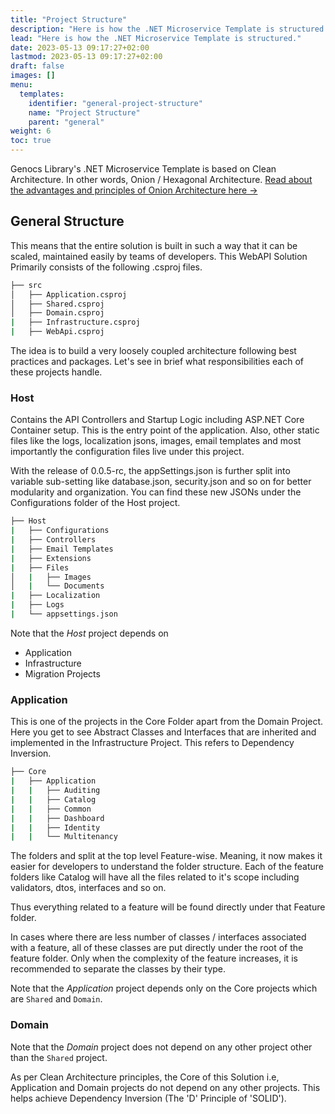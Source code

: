```yaml
---
title: "Project Structure"
description: "Here is how the .NET Microservice Template is structured."
lead: "Here is how the .NET Microservice Template is structured."
date: 2023-05-13 09:17:27+02:00
lastmod: 2023-05-13 09:17:27+02:00
draft: false
images: []
menu:
  templates:
    identifier: "general-project-structure"
    name: "Project Structure"
    parent: "general"
weight: 6
toc: true
---
```


Genocs Library's .NET Microservice Template is based on Clean Architecture. In other words, Onion / Hexagonal Architecture. [Read about the advantages and principles of Onion Architecture here →](https://blog.genos.com/blog/onion-architecture-in-aspnet-core/)

## General Structure

This means that the entire solution is built in such a way that it can be scaled, maintained easily by teams of developers. This WebAPI Solution Primarily consists of the following .csproj files.

``` bash
├── src
│   ├── Application.csproj
│   ├── Shared.csproj
│   ├── Domain.csproj
|   ├── Infrastructure.csproj
|   ├── WebApi.csproj
```

The idea is to build a very loosely coupled architecture following best practices and packages. Let's see in brief what responsibilities each of these projects handle.

### Host

Contains the API Controllers and Startup Logic including ASP.NET Core Container setup. This is the entry point of the application. Also, other static files like the logs, localization jsons, images, email templates and most importantly the configuration files live under this project.

With the release of 0.0.5-rc, the appSettings.json is further split into variable sub-setting like database.json, security.json and so on for better modularity and organization. You can find these new JSONs under the Configurations folder of the Host project.

```bash
├── Host
|   ├── Configurations
|   ├── Controllers
|   ├── Email Templates
|   ├── Extensions
|   ├── Files
│   |   ├── Images
│   |   └── Documents
|   ├── Localization
|   ├── Logs
|   └── appsettings.json
```

Note that the *Host* project depends on
- Application
- Infrastructure
- Migration Projects

### Application

This is one of the projects in the Core Folder apart from the Domain Project. Here you get to see Abstract Classes and Interfaces that are inherited and implemented in the Infrastructure Project. This refers to Dependency Inversion.

``` bash
├── Core
|   ├── Application
|   |   ├── Auditing
|   |   ├── Catalog
|   |   ├── Common
|   |   ├── Dashboard
|   |   ├── Identity
|   |   └── Multitenancy

```

The folders and split at the top level Feature-wise. Meaning, it now makes it easier for developers to understand the folder structure. Each of the feature folders like Catalog will have all the files related to it's scope including validators, dtos, interfaces and so on.

Thus everything related to a feature will be found directly under that Feature folder.

In cases where there are less number of classes / interfaces associated with a feature, all of these classes are put directly under the root of the feature folder. Only when the complexity of the feature increases, it is recommended to separate the classes by their type.

Note that the *Application* project depends only on the Core projects which are `Shared` and `Domain`.

### Domain

Note that the *Domain* project does not depend on any other project other than the `Shared` project.

As per Clean Architecture principles, the Core of this Solution i.e, Application and Domain projects do not depend on any other projects. This helps achieve Dependency Inversion (The 'D' Principle of 'SOLID').

